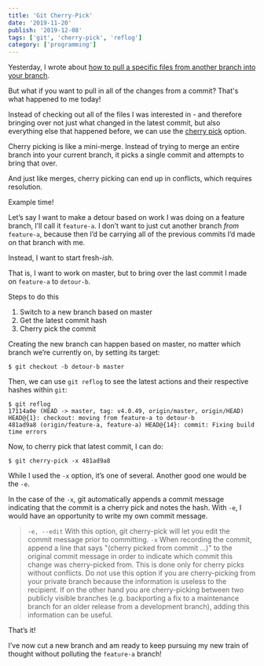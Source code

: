 ```yaml
---
title: 'Git Cherry-Pick'
date: '2019-11-20'
publish: '2019-12-08'
tags: ['git', 'cherry-pick', 'reflog']
category: ['programming']
---
```


Yesterday, I wrote about [how to pull a specific files from another branch into your branch](git-copy-files-between-branches).

But what if you want to pull in all of the changes from a commit? That's what happened to me today!

Instead of checking out all of the files I was interested in - and therefore bringing over not just what changed in the latest commit, but also everything else that happened before, we can use the [cherry pick](https://git-scm.com/docs/git-cherry-pick) option.

Cherry picking is like a mini-merge. Instead of trying to merge an entire branch into your current branch, it picks a single commit and attempts to bring that over.

And just like merges, cherry picking can end up in conflicts, which requires resolution.

Example time!

Let’s say I want to make a detour based on work I was doing on a feature branch, I’ll call it `feature-a`. I don’t want to just cut another branch _from_ `feature-a`, because then I’d be carrying all of the previous commits I’d made on that branch with me.

Instead, I want to start fresh-_ish_.

That is, I want to work on master, but to bring over the last commit I made on `feature-a` to `detour-b`.

Steps to do this

1. Switch to a new branch based on master
2. Get the latest commit hash
3. Cherry pick the commit

Creating the new branch can happen based on master, no matter which branch we’re currently on, by setting its target:

```shell
$ git checkout -b detour-b master
```

Then, we can use `git reflog` to see the latest actions and their respective hashes within `git`:

```shell
$ git reflog
17114a0e (HEAD -> master, tag: v4.0.49, origin/master, origin/HEAD) HEAD@{1}: checkout: moving from feature-a to detour-b
481ad9a8 (origin/feature-a, feature-a) HEAD@{14}: commit: Fixing build time errors
```

Now, to cherry pick that latest commit, I can do:

```shell
$ git cherry-pick -x 481ad9a8
```

While I used the `-x` option, it’s one of several. Another good one would be the `-e`.

In the case of the `-x`, git automatically appends a commit message indicating that the commit is a cherry pick and notes the hash.
With `-e`, I would have an opportunity to write my own commit message.

> `-e, --edit`
> With this option, git cherry-pick will let you edit the commit message prior to committing.
> `-x`
> When recording the commit, append a line that says "(cherry picked from commit ...)" to the original commit message in order to indicate which commit this change was cherry-picked from. This is done only for cherry picks without conflicts. Do not use this option if you are cherry-picking from your private branch because the information is useless to the recipient. If on the other hand you are cherry-picking between two publicly visible branches (e.g. backporting a fix to a maintenance branch for an older release from a development branch), adding this information can be useful.

That’s it!

I’ve now cut a new branch and am ready to keep pursuing my new train of thought without polluting the `feature-a` branch!
